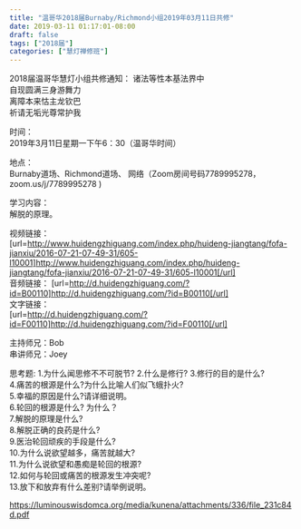 ```yaml
---
title: "温哥华2018届Burnaby/Richmond小组2019年03月11日共修"
date: 2019-03-11 01:17:01-08:00
draft: false
tags: ["2018届"]
categories: ["慧灯禅修班"]
---
```

2018届温哥华慧灯小组共修通知：
诸法等性本基法界中                
自现圆满三身游舞力                  
离障本来怙主龙钦巴                    
祈请无垢光尊常护我    
              
时间：                                        
2019年3月11日星期一下午6：30（温哥华时间）   
       
地点：                                        
Burnaby道场、Richmond道场、 网络（Zoom房间号码7789995278，zoom.us/j/7789995278 )                              

学习内容：                                       
 解脱的原理。 
                         
视频链接：                                  
[url=http://www.huidengzhiguang.com/index.php/huideng-jiangtang/fofa-jianxiu/2016-07-21-07-49-31/605-l10001]http://www.huidengzhiguang.com/index.php/huideng-jiangtang/fofa-jianxiu/2016-07-21-07-49-31/605-l10001[/url]                                   
音频链接：
[url=http://d.huidengzhiguang.com/?id=B00110]http://d.huidengzhiguang.com/?id=B00110[/url]                                                                   
文字链接：                                                                    
[url=http://d.huidengzhiguang.com/?id=F00110]http://d.huidengzhiguang.com/?id=F00110[/url]                                 

主持师兄：Bob                            
串讲师兄：Joey         
               
思考题:
1.为什么闻思修不不可脱节?
2.什么是修行?
3.修⾏的目的是什么?                
4.痛苦的根源是什么?为什么比喻人们似飞蛾扑火?                                                
5.幸福的原因是什么?请详细说明。                                            
6.轮回的根源是什么? 为什么？                                            
7.解脱的原理是什么?        
8.解脱正确的良药是什么?        
9.医治轮回顽疾的手段是什么?                                              
10.为什么说欲望越多，痛苦就越大?                                              
11.为什么说欲望和愚痴是轮回的根源?                                            
12.如何与轮回或痛苦的根源发⽣冲突呢?                                      
13.放下和放弃有什么差别?请举例说明。
 
 https://luminouswisdomca.org/media/kunena/attachments/336/file_231c84d.pdf
